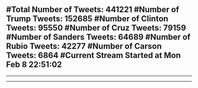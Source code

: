 #Total Number of Tweets: 441221 
#Number of Trump Tweets: 152685
#Number of Clinton Tweets: 95550
#Number of Cruz Tweets: 79159
#Number of Sanders Tweets: 64689
#Number of Rubio Tweets: 42277
#Number of Carson Tweets: 6864
#Current Stream Started at Mon Feb  8 22:51:02
---
---
---
